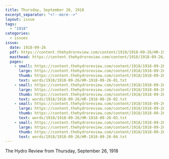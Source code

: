 ```yaml
---
title: Thursday, September 26, 1918
excerpt_separator: "<!--more-->"
layout: issue
tags:
  - "1918"
categories:
  - issues
issue:
  date: 1918-09-26
  pdf: https://content.thehydroreview.com/content/1918/1918-09-26/HR-1918-09-26.pdf
  masthead: https://content.thehydroreview.com/content/1918/1918-09-26/masthead/HR-1918-09-26.jpg
  pages:
    - small: https://content.thehydroreview.com/content/1918/1918-09-26/small/HR-1918-09-26-01.jpg
      large: https://content.thehydroreview.com/content/1918/1918-09-26/large/HR-1918-09-26-01.jpg
      thumb: https://content.thehydroreview.com/content/1918/1918-09-26/thumbnails/HR-1918-09-26-01.jpg
      text: words/1918/1918-09-26/HR-1918-09-26-01.txt
    - small: https://content.thehydroreview.com/content/1918/1918-09-26/small/HR-1918-09-26-02.jpg
      large: https://content.thehydroreview.com/content/1918/1918-09-26/large/HR-1918-09-26-02.jpg
      thumb: https://content.thehydroreview.com/content/1918/1918-09-26/thumbnails/HR-1918-09-26-02.jpg
      text: words/1918/1918-09-26/HR-1918-09-26-02.txt
    - small: https://content.thehydroreview.com/content/1918/1918-09-26/small/HR-1918-09-26-03.jpg
      large: https://content.thehydroreview.com/content/1918/1918-09-26/large/HR-1918-09-26-03.jpg
      thumb: https://content.thehydroreview.com/content/1918/1918-09-26/thumbnails/HR-1918-09-26-03.jpg
      text: words/1918/1918-09-26/HR-1918-09-26-03.txt
    - small: https://content.thehydroreview.com/content/1918/1918-09-26/small/HR-1918-09-26-04.jpg
      large: https://content.thehydroreview.com/content/1918/1918-09-26/large/HR-1918-09-26-04.jpg
      thumb: https://content.thehydroreview.com/content/1918/1918-09-26/thumbnails/HR-1918-09-26-04.jpg
      text: words/1918/1918-09-26/HR-1918-09-26-04.txt
---
```


The Hydro Review from Thursday, September 26, 1918

<!--more-->

